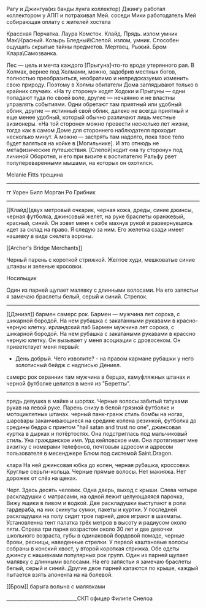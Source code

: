 Рагу и
Джингуа(из банды лунга коллектор) Джингу работал коллектором у АПП и потрахивал Мей.
 соседи
Мики работодатель
Мей собирающая оплату с жителей хостела


Крассная Перчатка.
Лаура Комсток.
Клайд.
Прядь. излом умник
Мак\Красный. Козырь
Бледный\Слепой. излом, умник. Способен ощущать скрытые тайны предметов.
Мертвец.
Рыжий. Бром
Клара\Самозванка.

 Лес — цель и мечта каждого [Прыгуна]что-то вроде утерянного рая. В Холмах, вернее под Холмами, можно, задобрив местных богов, полностью преобразиться, необратимо и непредсказуемо изменить свою природу. Поэтому в Холмы обитатели Дома заглядывают только в крайних случаях. «На ту сторону» ходят Ходоки и Прыгуны — одни попадают туда по своей воле, другие — нечаянно и не властны управлять событиями. Одни обретают там приятный или удобный облик, другие — истинный свой облик, далеко не всегда приятный и еще менее удобный, который обычно различают лишь местные визионеры. «На той стороне» можно провести несколько лет жизни, тогда как в самом Доме для стороннего наблюдателя проходит несколько минут. А можно — застрять там надолго, пока твое тело будет валяться на койке в [Могильнике]. И это отнюдь не метафизические путешествия. [Слепой]ходит «на ту сторону» под личиной Оборотня, и его при визите к воспитателю Ральфу рвет полупереваренными мышами, на которых он охотился.

Melanie Fitts трещина
_________________________

гг Уорен Билл Морган Ро Грибник

______________________________________________

[[Клайд]]двух метровый очкарик, черная кожа, дреды, синие джинсы, черная футболка, джинсовый желет, на руке браслеты оранжевый, красный, синий. Он зовет меня к себе махнув рукой и развернувшись идет за склад на право. Я следую за ним. Его желетка сзади имеет нашивку в виде скелета вороны.

[[Archer's Bridge Merchants]]

Черный парень с короткой стрижкой. Желтое худи, мешковатые синие штанаы и зеленые кросовки.

Носильщик

Один из парней щупает малявку с длинными волосами. На его запястьи я замечаю браслеты белый, серый и синий. Стрелок.

______________________________________________ 

[[Дэниэл]] бармен самерс рок. Бармен — мужчина лет сорока, с шикарной бородой. На нем рубашка с закатанными рукавами в красно-черную клетку.
ирландский паб 
 Бармен мужчина лет сорока, с шикарной бородой. На нем рубашка с закатаными рукавами в крассно черную клетку. Он вызывает у меня асоциации с дровосеком. Он приветствует меня первый:

- День добрый. Чего изволите? - на правом кармане рубашки у него золотисный бейдж с надписью Дениел.

самерс рок охранник там мужчина в берцах, камуфляжных штанах и черной футболке целится в меня из "Беретты".

______________________________________________

прядь
девушка в майке и шортах. Черные волосы забитый татухами рукав на левой руке. Парень снизу в белой грязной футболке и мотоциклетных штанах.
черный панк-гранж стиль  бомбы на ногах, шаровары заканчивающиеся на средине колена резинкой, футболка до средины бедра с принтом "hail satan and trust no one", джинсовая куртка в дырках и потёртостях. Она подстриглась под мальчиковый стиль.
Уна гражданское имя.
Урд кейповское имя.
Она протягивает мне визитку с номерами телефонов, почтовым адресом и адресом пользователя в месенджере Блюм под системой Saint.Dragon.

клара На ней джинсовая юбка до колен, черная рубашка, кроссовки. Круглые серьги-кольца. Черные прямые волосы. Нет макияжа. Нет дорожек от слёз на щеках.


Черт. Здесь десять человек. Одна дверь, выход с крыши. Слева четыре раскладушки с матрасами, на одной лежит целующаяяся парочка,
Вижу ящики в пивом и водкой. Две раскладушки выступают в роли гардераба, на них скинуты сумки, пакеты и куртки. У последней раскладушки на полу сидят трое парней, двое играют в шахматы. Установленна тент палатка трёх метров в высоту и радиусом около пяти. Справа три парня возрастом около 30 лет и две девочки школьного возраста, губы в одинаковой бордовой помаде, черные брови, ресницы, наведенные стрелки. У первой каштановые волосы собраны в конский хвост, у второй короткая стрижка. Обе одеты джинсу с нашивками популярных рок групп. Один из парней щупает малявку с длинными волосами. На его запястьи я замечаю браслеты белый, серый и синий. Другие двое парней катаются по крыше, каждый пытается взять апонента на на болевой.

[[Бром]] барыга волына с малявками


_____________________________СКП
офицер Филипе Снелоа